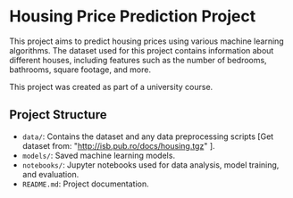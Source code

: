 # Housing Price Prediction Project

This project aims to predict housing prices using various machine learning algorithms. The dataset used for this project contains information about different houses, including features such as the number of bedrooms, bathrooms, square footage, and more.

This project was created as part of a university course.

## Project Structure

- `data/`: Contains the dataset and any data preprocessing scripts [Get dataset from: "http://isb.pub.ro/docs/housing.tgz" ].
- `models/`: Saved machine learning models.
- `notebooks/`: Jupyter notebooks used for data analysis, model training, and evaluation.
- `README.md`: Project documentation.
